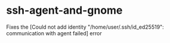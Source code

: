 # ssh-agent-and-gnome
Fixes the [Could not add identity "/home/user/.ssh/id_ed25519": communication with agent failed] error
